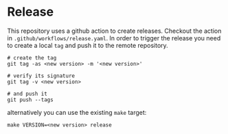 # Release

This repository uses a github action to create releases. Checkout the action in `.github/workflows/release.yaml`.
In order to trigger the release you need to create a local `tag` and push it to the remote repository.

```shell
# create the tag
git tag -as <new version> -m '<new version>'

# verify its signature
git tag -v <new version>

# and push it
git push --tags
```

alternatively you can use the existing `make` target:

```shell
make VERSION=<new version> release
```
